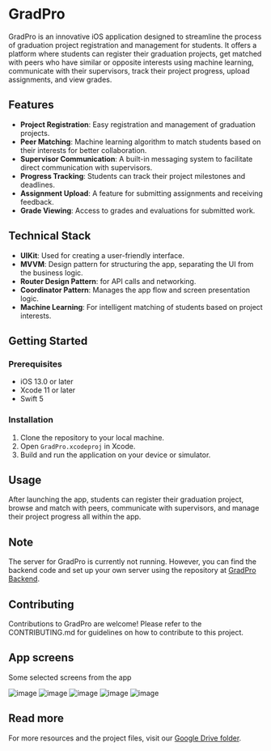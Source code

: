 # GradPro

GradPro is an innovative iOS application designed to streamline the process of graduation project registration and management for students. It offers a platform where students can register their graduation projects, get matched with peers who have similar or opposite interests using machine learning, communicate with their supervisors, track their project progress, upload assignments, and view grades.

## Features

- **Project Registration**: Easy registration and management of graduation projects.
- **Peer Matching**: Machine learning algorithm to match students based on their interests for better collaboration.
- **Supervisor Communication**: A built-in messaging system to facilitate direct communication with supervisors.
- **Progress Tracking**: Students can track their project milestones and deadlines.
- **Assignment Upload**: A feature for submitting assignments and receiving feedback.
- **Grade Viewing**: Access to grades and evaluations for submitted work.

## Technical Stack

- **UIKit**: Used for creating a user-friendly interface.
- **MVVM**: Design pattern for structuring the app, separating the UI from the business logic.
- **Router Design Pattern**: for API calls and networking.
- **Coordinator Pattern**: Manages the app flow and screen presentation logic.
- **Machine Learning**: For intelligent matching of students based on project interests.

## Getting Started

### Prerequisites

- iOS 13.0 or later
- Xcode 11 or later
- Swift 5

### Installation

1. Clone the repository to your local machine.
2. Open `GradPro.xcodeproj` in Xcode.
3. Build and run the application on your device or simulator.

## Usage

After launching the app, students can register their graduation project, browse and match with peers, communicate with supervisors, and manage their project progress all within the app.

## Note

The server for GradPro is currently not running. However, you can find the backend code and set up your own server using the repository at [GradPro Backend](https://github.com/Mayar-Abdulkareem/GradPro_Backend).

## Contributing

Contributions to GradPro are welcome! Please refer to the CONTRIBUTING.md for guidelines on how to contribute to this project.

## App screens

Some selected screens from the app

![image](https://i.ibb.co/ygNHF2p/image.png)
![image](https://i.ibb.co/3ybV8KV/image.png)
![image](https://i.ibb.co/4Vm0Km8/image.png)
![image](https://i.ibb.co/5hfq7ML/image.png)
![image](https://i.ibb.co/tJHbzFT/image.png)


## Read more
For more resources and the project files, visit our [Google Drive folder](https://drive.google.com/drive/folders/1GLZAwa_dn6UE3PcFKim08dd20J7e_46d?usp=sharing).


